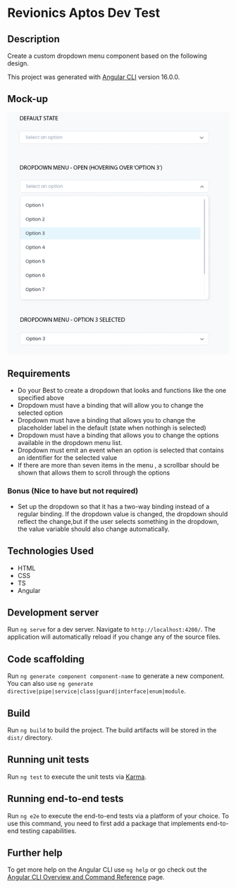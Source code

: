 # Revionics Aptos Dev Test

## Description

Create a custom dropdown menu component based on the following design.

This project was generated with [Angular CLI](https://github.com/angular/angular-cli) version 16.0.0.

## Mock-up

![Mock up image](/assets/UI%20Developer%20Test.png)

## Requirements

- Do your Best to create a dropdown that looks and functions like the one specified above
- Dropdown must have a binding that will allow you to change the selected option
- Dropdown must have a binding that allows you to change the placeholder label in the default (state when nothingh is selected)
- Dropdown must have a binding that allows you to change the options available in the dropdown menu list.
- Dropdown must emit an event when an option is selected that contains an identifier for the selected value
- If there are more than seven items in the menu , a scrollbar should be shown that allows them to scroll through the options

### Bonus (Nice to have but not required)

- Set up the dropdown so that it has a two-way binding instead of a regular binding. If the dropdown value is changed, the dropdown should reflect the change,but if the user selects something in the dropdown, the value variable should also change automatically.

## Technologies Used

- HTML
- CSS
- TS
- Angular

## Development server

Run `ng serve` for a dev server. Navigate to `http://localhost:4200/`. The application will automatically reload if you change any of the source files.

## Code scaffolding

Run `ng generate component component-name` to generate a new component. You can also use `ng generate directive|pipe|service|class|guard|interface|enum|module`.

## Build

Run `ng build` to build the project. The build artifacts will be stored in the `dist/` directory.

## Running unit tests

Run `ng test` to execute the unit tests via [Karma](https://karma-runner.github.io).

## Running end-to-end tests

Run `ng e2e` to execute the end-to-end tests via a platform of your choice. To use this command, you need to first add a package that implements end-to-end testing capabilities.

## Further help

To get more help on the Angular CLI use `ng help` or go check out the [Angular CLI Overview and Command Reference](https://angular.io/cli) page.
